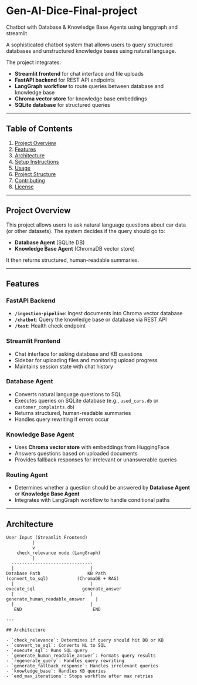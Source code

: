 # Gen-AI-Dice-Final-project
Chatbot with Database &amp; Knowledge Base Agents using langgraph and streamlit

A sophisticated chatbot system that allows users to query structured databases and unstructured knowledge bases using natural language.  

The project integrates:

- **Streamlit frontend** for chat interface and file uploads  
- **FastAPI backend** for REST API endpoints  
- **LangGraph workflow** to route queries between database and knowledge base  
- **Chroma vector store** for knowledge base embeddings  
- **SQLite database** for structured queries  

---

## Table of Contents

1. [Project Overview](#project-overview)  
2. [Features](#features)  
3. [Architecture](#architecture)  
4. [Setup Instructions](#setup-instructions)  
5. [Usage](#usage)  
6. [Project Structure](#project-structure)  
7. [Contributing](#contributing)  
8. [License](#license)  

---

## Project Overview

This project allows users to ask natural language questions about car data (or other datasets). The system decides if the query should go to:

- **Database Agent** (SQLite DB)  
- **Knowledge Base Agent** (ChromaDB vector store)  

It then returns structured, human-readable summaries.  

---

## Features

### FastAPI Backend

- **`/ingestion-pipeline`**: Ingest documents into Chroma vector database  
- **`/chatbot`**: Query the knowledge base or database via REST API  
- **`/test`**: Health check endpoint  

### Streamlit Frontend

- Chat interface for asking database and KB questions  
- Sidebar for uploading files and monitoring upload progress  
- Maintains session state with chat history  

### Database Agent

- Converts natural language questions to SQL  
- Executes queries on SQLite database (e.g., `used_cars.db` or `customer_complaints.db`)  
- Returns structured, human-readable summaries  
- Handles query rewriting if errors occur  

### Knowledge Base Agent

- Uses **Chroma vector store** with embeddings from HuggingFace  
- Answers questions based on uploaded documents  
- Provides fallback responses for irrelevant or unanswerable queries  

### Routing Agent

- Determines whether a question should be answered by **Database Agent** or **Knowledge Base Agent**  
- Integrates with LangGraph workflow to handle conditional paths  

---

## Architecture

```text
User Input (Streamlit Frontend)
          |
          v
    check_relevance node (LangGraph)
          |
  -------------------------------
  |                             |
Database Path                  KB Path
(convert_to_sql)           (ChromaDB + RAG)
  |                             |
execute_sql                  generate_answer
  |                             |
generate_human_readable_answer    |
  |                             |
   END                           END

---

## Architecture

- `check_relevance`: Determines if query should hit DB or KB  
- `convert_to_sql`: Converts NL to SQL  
- `execute_sql`: Runs SQL query  
- `generate_human_readable_answer`: Formats query results  
- `regenerate_query`: Handles query rewriting  
- `generate_fallback_response`: Handles irrelevant queries  
- `knowledge_base`: Handles KB queries  
- `end_max_iterations`: Stops workflow after max retries
